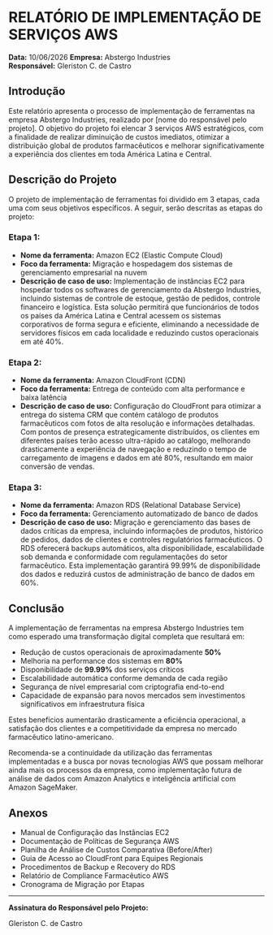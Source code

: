 # RELATÓRIO DE IMPLEMENTAÇÃO DE SERVIÇOS AWS

**Data:** 10/06/2026
**Empresa:** Abstergo Industries  
**Responsável:** Gleriston C. de Castro

## Introdução

Este relatório apresenta o processo de implementação de ferramentas na empresa Abstergo Industries, realizado por [nome do responsável pelo projeto]. O objetivo do projeto foi elencar 3 serviços AWS estratégicos, com a finalidade de realizar diminuição de custos imediatos, otimizar a distribuição global de produtos farmacêuticos e melhorar significativamente a experiência dos clientes em toda América Latina e Central.

## Descrição do Projeto

O projeto de implementação de ferramentas foi dividido em 3 etapas, cada uma com seus objetivos específicos. A seguir, serão descritas as etapas do projeto:

### Etapa 1:
- **Nome da ferramenta:** Amazon EC2 (Elastic Compute Cloud)
- **Foco da ferramenta:** Migração e hospedagem dos sistemas de gerenciamento empresarial na nuvem
- **Descrição de caso de uso:** Implementação de instâncias EC2 para hospedar todos os softwares de gerenciamento da Abstergo Industries, incluindo sistemas de controle de estoque, gestão de pedidos, controle financeiro e logística. Esta solução permitirá que funcionários de todos os países da América Latina e Central acessem os sistemas corporativos de forma segura e eficiente, eliminando a necessidade de servidores físicos em cada localidade e reduzindo custos operacionais em até 40%.

### Etapa 2:
- **Nome da ferramenta:** Amazon CloudFront (CDN)
- **Foco da ferramenta:** Entrega de conteúdo com alta performance e baixa latência
- **Descrição de caso de uso:** Configuração do CloudFront para otimizar a entrega do sistema CRM que contém catálogo de produtos farmacêuticos com fotos de alta resolução e informações detalhadas. Com pontos de presença estrategicamente distribuídos, os clientes em diferentes países terão acesso ultra-rápido ao catálogo, melhorando drasticamente a experiência de navegação e reduzindo o tempo de carregamento de imagens e dados em até 80%, resultando em maior conversão de vendas.

### Etapa 3:
- **Nome da ferramenta:** Amazon RDS (Relational Database Service)
- **Foco da ferramenta:** Gerenciamento automatizado de banco de dados
- **Descrição de caso de uso:** Migração e gerenciamento das bases de dados críticas da empresa, incluindo informações de produtos, histórico de pedidos, dados de clientes e controles regulatórios farmacêuticos. O RDS oferecerá backups automáticos, alta disponibilidade, escalabilidade sob demanda e conformidade com regulamentações do setor farmacêutico. Esta implementação garantirá 99.99% de disponibilidade dos dados e reduzirá custos de administração de banco de dados em 60%.

## Conclusão

A implementação de ferramentas na empresa Abstergo Industries tem como esperado uma transformação digital completa que resultará em:

- Redução de custos operacionais de aproximadamente **50%**
- Melhoria na performance dos sistemas em **80%**
- Disponibilidade de **99.99%** dos serviços críticos
- Escalabilidade automática conforme demanda de cada região
- Segurança de nível empresarial com criptografia end-to-end
- Capacidade de expansão para novos mercados sem investimentos significativos em infraestrutura física

Estes benefícios aumentarão drasticamente a eficiência operacional, a satisfação dos clientes e a competitividade da empresa no mercado farmacêutico latino-americano.

Recomenda-se a continuidade da utilização das ferramentas implementadas e a busca por novas tecnologias AWS que possam melhorar ainda mais os processos da empresa, como implementação futura de análise de dados com Amazon Analytics e inteligência artificial com Amazon SageMaker.

## Anexos

- Manual de Configuração das Instâncias EC2
- Documentação de Políticas de Segurança AWS
- Planilha de Análise de Custos Comparativa (Before/After)
- Guia de Acesso ao CloudFront para Equipes Regionais
- Procedimentos de Backup e Recovery do RDS
- Relatório de Compliance Farmacêutico AWS
- Cronograma de Migração por Etapas

---

**Assinatura do Responsável pelo Projeto:**

Gleriston C. de Castro

